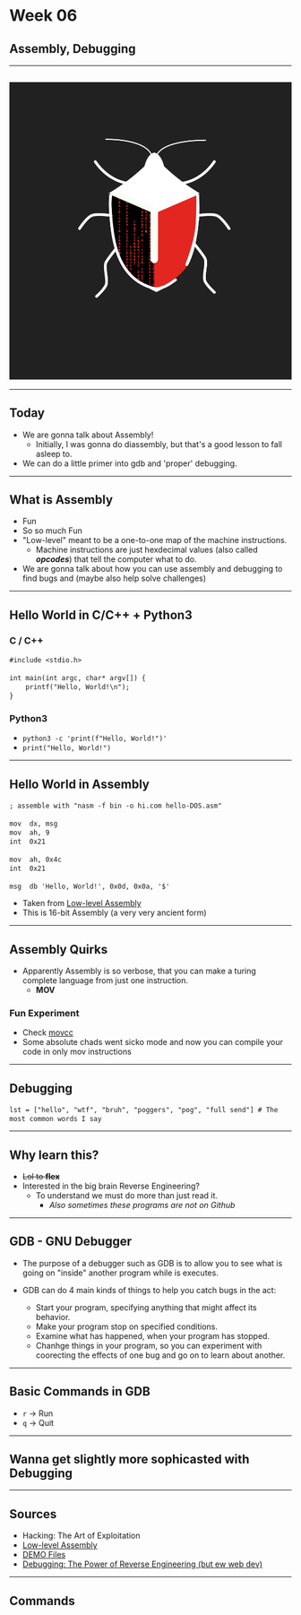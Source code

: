 # Week 06
## Assembly, Debugging

---
##
##
![](https://raw.githubusercontent.com/AOrps/SigMal/master/educational-material/sem3/img/sem3-beetle.jpg)
<!-- Beetle should change by sem -->

---
## Today
* We are gonna talk about Assembly!
    * Initially, I was gonna do diassembly, but that's a good lesson to fall asleep to. 
* We can do a little primer into gdb and 'proper' debugging.

---
## What is Assembly
* Fun
* So so much Fun
* "Low-level" meant to be a one-to-one map of the machine instructions.
    * Machine instructions are just hexdecimal values (also called _**opcodes**_) that tell the computer what to do.
* We are gonna talk about how you can use assembly and debugging to find bugs and (maybe also help solve challenges)
---
## Hello World in C/C++ + Python3

### C / C++
```
#include <stdio.h>

int main(int argc, char* argv[]) {
    printf("Hello, World!\n");
}
```

### Python3
* `python3 -c 'print(f"Hello, World!")'`
* `print("Hello, World!")`

---
## Hello World in Assembly
```
; assemble with "nasm -f bin -o hi.com hello-DOS.asm"

mov  dx, msg
mov  ah, 9  
int  0x21

mov  ah, 0x4c
int  0x21

msg  db 'Hello, World!', 0x0d, 0x0a, '$'
```
* Taken from [Low-level Assembly](https://montcs.bloomu.edu/Information/LowLevel/Assembly/hello-asm.html)
* This is 16-bit Assembly (a very very ancient form)
---
## Assembly Quirks
* Apparently Assembly is so verbose, that you can make a turing complete language from just one instruction.
    * **MOV**

### Fun Experiment 
* Check [movcc](https://github.com/xoreaxeaxeax/movfuscator)
* Some absolute chads went sicko mode and now you can compile your code in only mov instructions 

---
## Debugging
```
lst = ["hello", "wtf", "bruh", "poggers", "pog", "full send"] # The most common words I say

```


---
## Why learn this?
* ~~Lol to **flex**~~
* Interested in the big brain Reverse Engineering?
    * To understand we must do more than just read it.
        * _Also sometimes these programs are not on Github_
    

---
## GDB - GNU Debugger
* The purpose of a debugger such as GDB is to allow you to see what is going on "inside" another program while is executes.

* GDB can do 4 main kinds of things to help you catch bugs in the act:
    * Start your program, specifying anything that might affect its behavior.
    * Make your program stop on specified conditions.
    * Examine what has happened, when your program has stopped.
    * Chanhge things in your program, so you can experiment with coorecting the effects of one bug and go on to learn about another.

<!-- This was taken straight from the gdb manual -->
---
## Basic Commands in GDB
* `r` -> Run
* `q` -> Quit

---
## Wanna get slightly more sophicasted with Debugging

---

## Sources  
* Hacking: The Art of Exploitation
* [Low-level Assembly](https://montcs.bloomu.edu/Information/LowLevel/Assembly/hello-asm.html)
* [DEMO Files](demo/sem3-06)
* [Debugging: The Power of Reverse Engineering (but ew web dev)](https://questhenkart.medium.com/debugging-the-power-of-reverse-engineering-d659214da3a)

---
## Commands
```

```